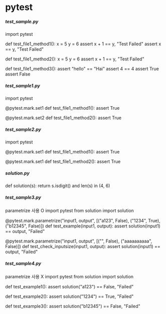 # pytest

##### test_sample.py #####



import pytest

def test_file1_method1():
  x = 5
  y = 6
  assert x + 1 == y, "Test Failed"
  assert x == y, "Test Failed"

def test_file1_method2():
  x = 5
  y = 6
  assert x + 1 == y, "Test Failed"

def test_file1_method3():
  assert "hello" == "Hai"
  assert 4 == 4
  assert True
  assert False



##### test_sample1.py #####



import pytest

@pytest.mark.set1
def test_file1_method1():
  assert True

@pytest.mark.set2
def test_file1_method2():
  assert True



##### test_sample2.py #####



import pytest

@pytest.mark.set1
def test_file1_method1():
  assert True

@pytest.mark.set1
def test_file1_method2():
  assert True



##### solution.py #####



def solution(s):
  return s.isdigit() and len(s) in (4, 6)



##### test_sample3.py #####



parametrize 사용 O
import pytest
from solution import solution

@pytest.mark.parametrize("input1, output", [("a123", False), ("1234", True), ("b12345", False)])
def test_example(input1, output):
  assert solution(input1) == output, "Failed"

@pytest.mark.parametrize("input1, output", [("", False), ("aaaaaaaaaa", False)])
def test_check_inputsize(input1, output):
  assert solution(input1) == output, "Failed"



##### test_sample4.py #####



parametrize 사용 X
import pytest
from solution import solution

def test_example1():
  assert solution("a123") == False, "Failed"

def test_example2():
  assert solution("1234") == True, "Failed"
  
def test_example3():
  assert solution("b12345") == False, "Failed"
